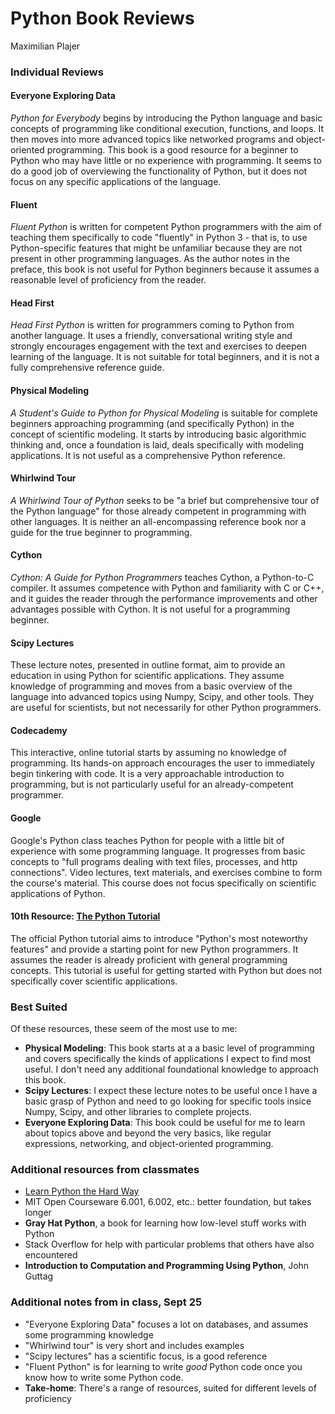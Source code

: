 # Python Book Reviews

Maximilian Plajer

### Individual Reviews

#### Everyone Exploring Data
*Python for Everybody* begins by introducing the Python language and basic concepts of programming like conditional execution, functions, and loops. It then moves into more advanced topics like networked programs and object-oriented programming. This book is a good resource for a beginner to Python who may have little or no experience with programming. It seems to do a good job of overviewing the functionality of Python, but it does not focus on any specific applications of the language.

#### Fluent
*Fluent Python* is written for competent Python programmers with the aim of teaching them specifically to code "fluently" in Python 3 - that is, to use Python-specific features that might be unfamiliar because they are not present in other programming languages. As the author notes in the preface, this book is not useful for Python beginners because it assumes a reasonable level of proficiency from the reader.

#### Head First
*Head First Python* is written for programmers coming to Python from another language. It uses a friendly, conversational writing style and strongly encourages engagement with the text and exercises to deepen learning of the language. It is not suitable for total beginners, and it is not a fully comprehensive reference guide.

#### Physical Modeling
*A Student's Guide to Python for Physical Modeling* is suitable for complete beginners approaching programming (and specifically Python) in the concept of scientific modeling. It starts by introducing basic algorithmic thinking and, once a foundation is laid, deals specifically with modeling applications. It is not useful as a comprehensive Python reference.

#### Whirlwind Tour
*A Whirlwind Tour of Python* seeks to be "a brief but comprehensive tour of the Python language" for those already competent in programming with other languages. It is neither an all-encompassing reference book nor a guide for the true beginner to programming.

#### Cython
*Cython: A Guide for Python Programmers* teaches Cython, a Python-to-C compiler. It assumes competence with Python and familiarity with C or C++, and it guides the reader through the performance improvements and other advantages possible with Cython. It is not useful for a programming beginner.

#### Scipy Lectures
These lecture notes, presented in outline format, aim to provide an education in using Python for scientific applications. They assume knowledge of programming and moves from a basic overview of the language into advanced topics using Numpy, Scipy, and other tools. They are useful for scientists, but not necessarily for other Python programmers.

#### Codecademy
This interactive, online tutorial starts by assuming no knowledge of programming. Its hands-on approach encourages the user to immediately begin tinkering with code. It is a very approachable introduction to programming, but is not particularly useful for an already-competent programmer.

#### Google
Google's Python class teaches Python for people with a little bit of experience with some programming language. It progresses from basic concepts to "full programs dealing with text files, processes, and http connections". Video lectures, text materials, and exercises combine to form the course's material. This course does not focus specifically on scientific applications of Python.

#### 10th Resource: [The Python Tutorial](https://docs.python.org/3/tutorial/index/html)
The official Python tutorial aims to introduce "Python's most noteworthy features" and provide a starting point for new Python programmers. It assumes the reader is already proficient with general programming concepts. This tutorial is useful for getting started with Python but does not specifically cover scientific applications.

### Best Suited
Of these resources, these seem of the most use to me:

* **Physical Modeling**: This book starts at a a basic level of programming and covers specifically the kinds of applications I expect to find most useful. I don't need any additional foundational knowledge to approach this book.
* **Scipy Lectures**: I expect these lecture notes to be useful once I have a basic grasp of Python and need to go looking for specific tools insice Numpy, Scipy, and other libraries to complete projects. 
* **Everyone Exploring Data**: This book could be useful for me to learn about topics above and beyond the very basics, like regular expressions, networking, and object-oriented programming.

### Additional resources from classmates
* [Learn Python the Hard Way](www.learnpythonthehardway.org)
* MIT Open Courseware 6.001, 6.002, etc.: better foundation, but takes longer
* **Gray Hat Python**, a book for learning how low-level stuff works with Python
* Stack Overflow for help with particular problems that others have also encountered
* **Introduction to Computation and Programming Using Python**, John Guttag

### Additional notes from in class, Sept 25
* "Everyone Exploring Data" focuses a lot on databases, and assumes some programming knowledge
* "Whirlwind tour" is very short and includes examples
* "Scipy lectures" has a scientific focus, is a good reference
* "Fluent Python" is for learning to write *good* Python code once you know how to write some Python code.
* **Take-home**: There's a range of resources, suited for different levels of proficiency